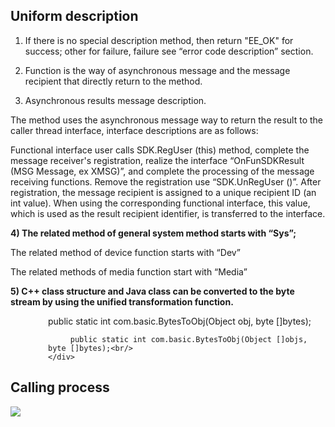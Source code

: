 ## Uniform description

1)  If there is no special description method, then return "EE_OK" for success; other for failure, failure see “error code description” section.<br/>

2) Function is the way of asynchronous message and the message recipient that directly return to the method.<br/>

3) Asynchronous results message description.<br/></b>

The method uses the asynchronous message way to return the result to the caller thread interface, interface descriptions are as follows:<br/>

Functional interface user calls SDK.RegUser (this) method, complete the message receiver's registration, realize the interface “OnFunSDKResult (MSG Message, ex XMSG)”, and complete the processing of the message receiving functions. Remove the registration use “SDK.UnRegUser ()”. After registration, the message recipient is assigned to a unique recipient ID (an int value). When using the corresponding functional interface, this value, which is used as the result recipient identifier, is transferred to the interface.<br/>

<b>4)  The related method of general system method starts with “Sys”;</b><br/>

The related method of device function starts with “Dev”<br/>

The related methods of media function start with “Media”<br/>

<b>5) C++ class structure and Java class can be converted to the byte stream by using the unified transformation function.</b><br/>
	<div style="margin-left:60px;">
	     public static int com.basic.BytesToObj(Object obj, byte []bytes);<br/>
	
	     public static int com.basic.BytesToObj(Object []objs, byte []bytes);<br/>
	</div>
</div>

## Calling process

<div><img src="http://open.xmeye.net/upload/image/20160516/1463375625617066148.png"></div>
